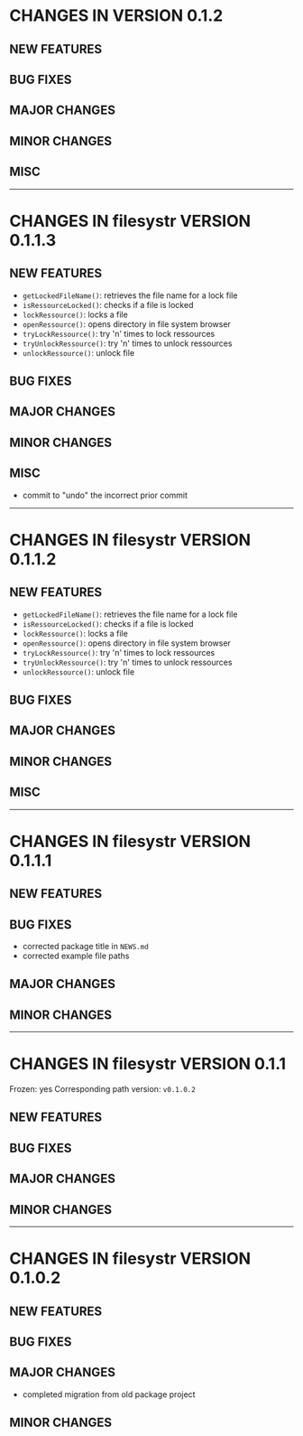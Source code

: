 # CHANGES IN VERSION 0.1.2

## NEW FEATURES

## BUG FIXES

## MAJOR CHANGES

## MINOR CHANGES

## MISC

-----

# CHANGES IN filesystr VERSION 0.1.1.3

## NEW FEATURES

- `getLockedFileName()`: retrieves the file name for a lock file
- `isRessourceLocked()`: checks if a file is locked
- `lockRessource()`: locks a file
- `openRessource()`: opens directory in file system browser
- `tryLockRessource()`: try 'n' times to lock ressources
- `tryUnlockRessource()`: try 'n' times to unlock ressources
- `unlockRessource()`: unlock file

## BUG FIXES

## MAJOR CHANGES

## MINOR CHANGES

## MISC

- commit to "undo" the incorrect prior commit

-----

# CHANGES IN filesystr VERSION 0.1.1.2

## NEW FEATURES

- `getLockedFileName()`: retrieves the file name for a lock file
- `isRessourceLocked()`: checks if a file is locked
- `lockRessource()`: locks a file
- `openRessource()`: opens directory in file system browser
- `tryLockRessource()`: try 'n' times to lock ressources
- `tryUnlockRessource()`: try 'n' times to unlock ressources
- `unlockRessource()`: unlock file

## BUG FIXES

## MAJOR CHANGES

## MINOR CHANGES

## MISC

-----

# CHANGES IN filesystr VERSION 0.1.1.1

## NEW FEATURES

## BUG FIXES

- corrected package title in `NEWS.md`
- corrected example file paths

## MAJOR CHANGES

## MINOR CHANGES

-----

# CHANGES IN filesystr VERSION 0.1.1

Frozen: yes
Corresponding path version: `v0.1.0.2`

## NEW FEATURES

## BUG FIXES

## MAJOR CHANGES

## MINOR CHANGES

-----

# CHANGES IN filesystr VERSION 0.1.0.2

## NEW FEATURES

## BUG FIXES

## MAJOR CHANGES

- completed migration from old package project

## MINOR CHANGES
